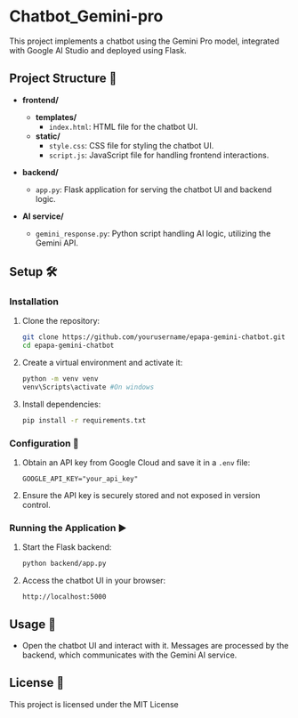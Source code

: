 # Chatbot_Gemini-pro

This project implements a chatbot using the Gemini Pro model, integrated with Google AI Studio and deployed using Flask.

## Project Structure 📂

- **frontend/**
  - **templates/**
    - `index.html`: HTML file for the chatbot UI.
  - **static/**
    - `style.css`: CSS file for styling the chatbot UI.
    - `script.js`: JavaScript file for handling frontend interactions.

- **backend/**
  - `app.py`: Flask application for serving the chatbot UI and backend logic.

- **AI service/**
  - `gemini_response.py`: Python script handling AI logic, utilizing the Gemini API.

## Setup 🛠️

### Installation

1. Clone the repository:
   ```bash
   git clone https://github.com/yourusername/epapa-gemini-chatbot.git
   cd epapa-gemini-chatbot
   ```

2. Create a virtual environment and activate it:
   ```bash
   python -m venv venv
   venv\Scripts\activate #On windows
   ```

3. Install dependencies:
   ```bash
   pip install -r requirements.txt
   ```

### Configuration 🔑

1. Obtain an API key from Google Cloud and save it in a `.env` file:
   ```
   GOOGLE_API_KEY="your_api_key"
   ```

2. Ensure the API key is securely stored and not exposed in version control.

### Running the Application ▶️

1. Start the Flask backend:
   ```bash
   python backend/app.py
   ```

2. Access the chatbot UI in your browser:
   ```
   http://localhost:5000
   ```

## Usage 🚀

- Open the chatbot UI and interact with it. Messages are processed by the backend, which communicates with the Gemini AI service.

## License 📜

This project is licensed under the MIT License
